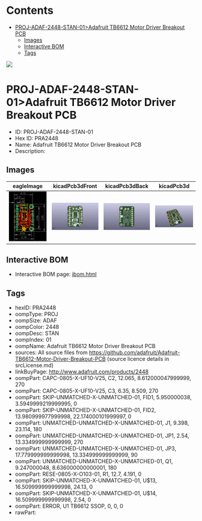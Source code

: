 



Contents
========

* [PROJ-ADAF-2448-STAN-01>Adafruit TB6612 Motor Driver Breakout PCB](#proj-adaf-2448-stan-01adafruit-tb6612-motor-driver-breakout-pcb)
	* [Images](#images)
	* [Interactive BOM](#interactive-bom)
	* [Tags](#tags)
  
![][im]
# PROJ-ADAF-2448-STAN-01>Adafruit TB6612 Motor Driver Breakout PCB

- ID: PROJ-ADAF-2448-STAN-01
- Hex ID: PRA2448
- Name: Adafruit TB6612 Motor Driver Breakout PCB
- Description: 

## Images
  
  

|eagleImage|kicadPcb3dFront|kicadPcb3dBack|kicadPcb3d|
| :---: | :---: | :---: | :---: |
|[![eagleImage](eagleImage_140.png)](eagleImage_600.png)|[![kicadPcb3dFront](kicadPcb3dFront_140.png)](kicadPcb3dFront_600.png)|[![kicadPcb3dBack](kicadPcb3dBack_140.png)](kicadPcb3dBack_600.png)|[![kicadPcb3d](kicadPcb3d_140.png)](kicadPcb3d_600.png)|

## Interactive BOM

- Interactive BOM page: [ibom.html](kicad/bom/ibom.html)

## Tags

- hexID: PRA2448
- oompType: PROJ
- oompSize: ADAF
- oompColor: 2448
- oompDesc: STAN
- oompIndex: 01
- oompName: Adafruit TB6612 Motor Driver Breakout PCB
- sources: All source files from https://github.com/adafruit/Adafruit-TB6612-Motor-Driver-Breakout-PCB (source licence details in srcLicense.md)
- linkBuyPage: http://www.adafruit.com/products/2448
- oompPart: CAPC-0805-X-UF10-V25, C2, 12.065, 8.612000047999999, 270
- oompPart: CAPC-0805-X-UF10-V25, C3, 6.35, 8.509, 270
- oompPart: SKIP-UNMATCHED-X-UNMATCHED-01, FID1, 5.950000038, 3.5949999219999995, 0
- oompPart: SKIP-UNMATCHED-X-UNMATCHED-01, FID2, 13.980999977999998, 22.174000101999997, 0
- oompPart: UNMATCHED-UNMATCHED-X-UNMATCHED-01, J1, 9.398, 23.114, 180
- oompPart: UNMATCHED-UNMATCHED-X-UNMATCHED-01, JP1, 2.54, 13.334999999999999, 270
- oompPart: UNMATCHED-UNMATCHED-X-UNMATCHED-01, JP3, 17.779999999999998, 13.334999999999999, 90
- oompPart: UNMATCHED-UNMATCHED-X-UNMATCHED-01, Q1, 9.247000048, 8.636000000000001, 180
- oompPart: RESE-0805-X-O103-01, R1, 12.7, 4.191, 0
- oompPart: SKIP-UNMATCHED-X-UNMATCHED-01, U$13, 16.509999999999998, 24.13, 0
- oompPart: SKIP-UNMATCHED-X-UNMATCHED-01, U$14, 16.509999999999998, 2.54, 0
- oompPart: ERROR, U1 TB6612 SSOP, 0, 0, 0
- rawPart: 



[im]: kicadPcb3d_450.png
